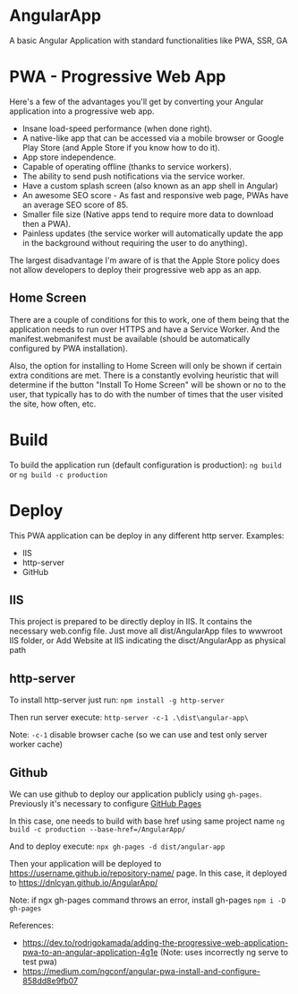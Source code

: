 # AngularApp
A basic Angular Application with standard functionalities like PWA, SSR, GA

# PWA - Progressive Web App

Here's a few of the advantages you'll get by converting your Angular application into a progressive web app.

- Insane load-speed performance (when done right).
- A native-like app that can be accessed via a mobile browser or Google Play Store (and Apple Store if you know how to do it).
- App store independence.
- Capable of operating offline (thanks to service workers).
- The ability to send push notifications via the service worker.
- Have a custom splash screen (also known as an app shell in Angular)
- An awesome SEO score - As fast and responsive web page, PWAs have an average SEO score of 85.
- Smaller file size (Native apps tend to require more data to download then a PWA).
- Painless updates (the service worker will automatically update the app in the background without requiring the user to do anything).

The largest disadvantage I'm aware of is that the Apple Store policy does not allow developers to deploy their progressive web app as an app.

## Home Screen
There are a couple of conditions for this to work, one of them being that the application needs to run over HTTPS and have a Service Worker.
And the manifest.webmanifest must be available (should be automatically configured by PWA installation).

Also, the option for installing to Home Screen will only be shown if certain extra conditions are met.
There is a constantly evolving heuristic that will determine if the button "Install To Home Screen" will be shown or no to the user, that typically has to do with the number of times that the user visited the site, how often, etc.


# Build
To build the application run (default configuration is production):
`ng build` or `ng build -c production`

# Deploy
This PWA application can be deploy in any different http server.
Examples:
* IIS
* http-server
* GitHub

## IIS
This project is prepared to be directly deploy in IIS. It contains the necessary web.config file.
Just move all dist/AngularApp files to wwwroot IIS folder, or Add Website at IIS indicating the disct/AngularApp as physical path

## http-server
To install http-server just run:
`npm install -g http-server`

Then run server execute:
`http-server -c-1 .\dist\angular-app\`

Note: `-c-1` disable browser cache (so we can use and test only server worker cache)

## Github
We can use github to deploy our application publicly using  `gh-pages`.
Previously it's necessary to configure [GitHub Pages](https://docs.github.com/en/pages/quickstart)

In this case, one needs to build with base href using same project name
`ng build -c production --base-href=/AngularApp/` 

And to deploy execute:
`npx gh-pages -d dist/angular-app`

Then your application will be deployed to https://username.github.io/repository-name/ page. In this case, it deployed to https://dnlcyan.github.io/AngularApp/

Note: if ngx gh-pages command throws an error, install gh-pages `npm i -D gh-pages`


References:
* https://dev.to/rodrigokamada/adding-the-progressive-web-application-pwa-to-an-angular-application-4g1e (Note: uses incorrectly ng serve to test pwa)
* https://medium.com/ngconf/angular-pwa-install-and-configure-858dd8e9fb07
